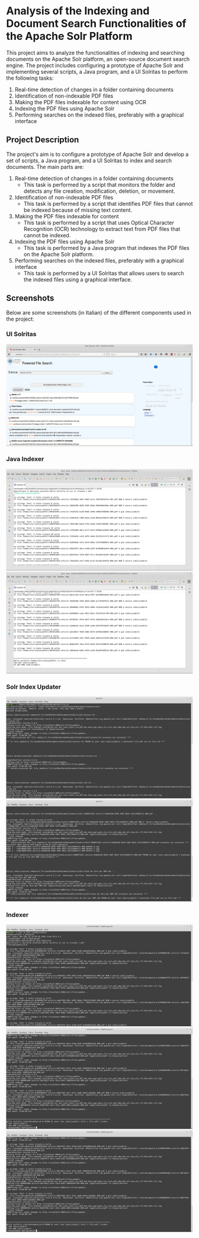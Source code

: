 # Analysis of the Indexing and Document Search Functionalities of the Apache Solr Platform

This project aims to analyze the functionalities of indexing and searching documents on the Apache Solr platform, an open-source document search engine. The project includes configuring a prototype of Apache Solr and implementing several scripts, a Java program, and a UI Solritas to perform the following tasks:

1. Real-time detection of changes in a folder containing documents
2. Identification of non-indexable PDF files
3. Making the PDF files indexable for content using OCR
4. Indexing the PDF files using Apache Solr
5. Performing searches on the indexed files, preferably with a graphical interface


## Project Description
The project's aim is to configure a prototype of Apache Solr and develop a set of scripts, a Java program, and a UI Solritas to index and search documents. The main parts are:

1. Real-time detection of changes in a folder containing documents
	* This task is performed by a script that monitors the folder and detects any file creation, modification, deletion, or movement.
2. Identification of non-indexable PDF files
	* This task is performed by a script that identifies PDF files that cannot be indexed because of missing text content.
3. Making the PDF files indexable for content
	* This task is performed by a script that uses Optical Character Recognition (OCR) technology to extract text from PDF files that cannot be indexed.
4. Indexing the PDF files using Apache Solr
	* This task is performed by a Java program that indexes the PDF files on the Apache Solr platform.
5. Performing searches on the indexed files, preferably with a graphical interface
	* This task is performed by a UI Solritas that allows users to search the indexed files using a graphical interface.


## Screenshots
Below are some screenshots (in Italian) of the different components used in the project:

### UI Solritas
![](img/UI_Solritas.png)

### Java Indexer
![](img/java_indexer_1.png)
![](img/java_indexer_2.png)

### Solr Index Updater
![](img/solr_index_updater_1.png)
![](img/solr_index_updater_2.png)

### Indexer
![](img/indexer_1.png)
![](img/indexer_2.png)
![](img/indexer_3.png)
